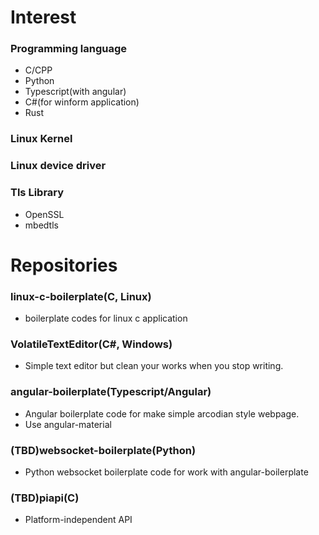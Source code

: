 # Interest
### Programming language
 + C/CPP
 + Python
 + Typescript(with angular)
 + C#(for winform application)
 + Rust
 
### Linux Kernel
### Linux device driver
### Tls Library
 + OpenSSL
 + mbedtls

# Repositories
### linux-c-boilerplate(C, Linux)
 + boilerplate codes for linux c application
 
### VolatileTextEditor(C#, Windows)
 + Simple text editor but clean your works when you stop writing.
 
### angular-boilerplate(Typescript/Angular)
 + Angular boilerplate code for make simple arcodian style webpage.
 + Use angular-material
 
### (TBD)websocket-boilerplate(Python)
 + Python websocket boilerplate code for work with angular-boilerplate
 
### (TBD)piapi(C)
 + Platform-independent API

<!--
**Syracusa/Syracusa** is a ✨ _special_ ✨ repository because its `README.md` (this file) appears on your GitHub profile.

Here are some ideas to get you started:

- 🔭 I’m currently working on ...
- 🌱 I’m currently learning ...
- 👯 I’m looking to collaborate on ...
- 🤔 I’m looking for help with ...
- 💬 Ask me about ...
- 📫 How to reach me: ...
- 😄 Pronouns: ...
- ⚡ Fun fact: ...
-->
